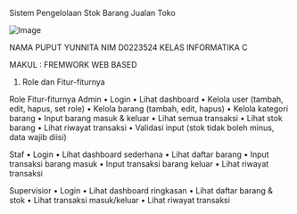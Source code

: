 Sistem Pengelolaan Stok Barang Jualan Toko

![Image](https://github.com/user-attachments/assets/b3088b20-7691-4817-a7fc-00c03144bc15)

NAMA	PUPUT YUNNITA
NIM	     D0223524
KELAS	INFORMATIKA C

MAKUL : FREMWORK WEB BASED



1.	Role dan Fitur-fiturnya

Role	                      Fitur-fiturnya
Admin	                        •	Login
                                •	Lihat dashboard
                                •	Kelola user (tambah, edit, hapus, set role)
                                •	Kelola barang (tambah, edit, hapus)
                                •	Kelola kategori barang
                                •	Input barang masuk & keluar
                                •	Lihat semua transaksi
                                •	Lihat stok barang
                                •	Lihat riwayat transaksi
                                •	Validasi input (stok tidak boleh minus, data wajib diisi)


Staf                        	•	Login
                                •	Lihat dashboard sederhana
                                •	Lihat daftar barang
                                •	Input transaksi barang masuk
                                •	Input transaksi barang keluar
                                •	Lihat riwayat transaksi

                                
Supervisior	                    •	Login
                                •	Lihat dashboard ringkasan
                                •	Lihat daftar barang & stok
                                •	Lihat transaksi masuk/keluar
                                •	Lihat riwayat transaksi
 
